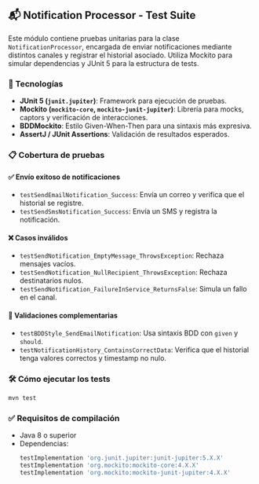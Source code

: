 ## 📬 Notification Processor - Test Suite

Este módulo contiene pruebas unitarias para la clase `NotificationProcessor`, encargada de enviar notificaciones mediante distintos canales y registrar el historial asociado. Utiliza Mockito para simular dependencias y JUnit 5 para la estructura de tests.

### 🧪 Tecnologías

- **JUnit 5 (`junit.jupiter`)**: Framework para ejecución de pruebas.
- **Mockito (`mockito-core`, `mockito-junit-jupiter`)**: Librería para mocks, captors y verificación de interacciones.
- **BDDMockito**: Estilo Given-When-Then para una sintaxis más expresiva.
- **AssertJ / JUnit Assertions**: Validación de resultados esperados.

### 📋 Cobertura de pruebas

#### ✅ Envío exitoso de notificaciones

- `testSendEmailNotification_Success`: Envía un correo y verifica que el historial se registre.
- `testSendSmsNotification_Success`: Envía un SMS y registra la notificación.

#### ❌ Casos inválidos

- `testSendNotification_EmptyMessage_ThrowsException`: Rechaza mensajes vacíos.
- `testSendNotification_NullRecipient_ThrowsException`: Rechaza destinatarios nulos.
- `testSendNotification_FailureInService_ReturnsFalse`: Simula un fallo en el canal.

#### 🧠 Validaciones complementarias

- `testBDDStyle_SendEmailNotification`: Usa sintaxis BDD con `given` y `should`.
- `testNotificationHistory_ContainsCorrectData`: Verifica que el historial tenga valores correctos y timestamp no nulo.

### 🛠 Cómo ejecutar los tests

```bash
mvn test
```

### ✅ Requisitos de compilación

- Java 8 o superior
- Dependencias:
  ```groovy
  testImplementation 'org.junit.jupiter:junit-jupiter:5.X.X'
  testImplementation 'org.mockito:mockito-core:4.X.X'
  testImplementation 'org.mockito:mockito-junit-jupiter:4.X.X'
  ```
